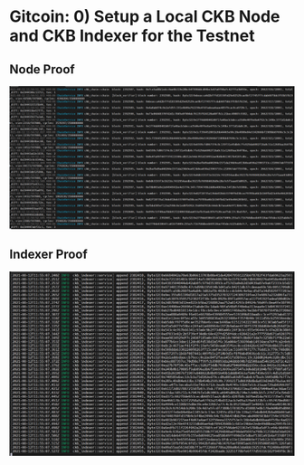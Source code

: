 # Gitcoin: 0) Setup a Local CKB Node and CKB Indexer for the Testnet

## Node Proof
![Node Proof](CKB_Node_SYNCED.png)

## Indexer Proof
![Indexer Proof](CKB_Indexer_SYNCED.png)
